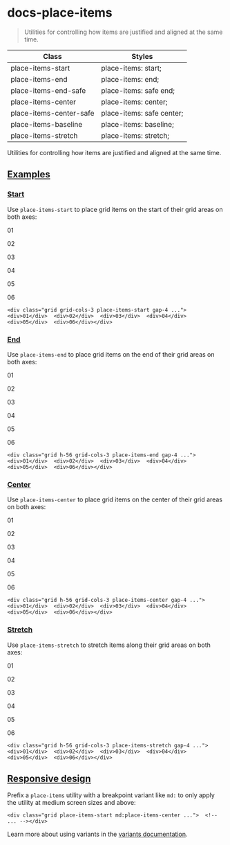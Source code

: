 # docs-place-items

> Utilities for controlling how items are justified and aligned at the same time.

| Class                   | Styles                    |
| ----------------------- | ------------------------- |
| place-items-start       | place-items: start;       |
| place-items-end         | place-items: end;         |
| place-items-end-safe    | place-items: safe end;    |
| place-items-center      | place-items: center;      |
| place-items-center-safe | place-items: safe center; |
| place-items-baseline    | place-items: baseline;    |
| place-items-stretch     | place-items: stretch;     |

Utilities for controlling how items are justified and aligned at the same time.

## [Examples](#examples)

### [Start](#start)

Use `place-items-start` to place grid items on the start of their grid areas on both axes:

01

02

03

04

05

06

    <div class="grid grid-cols-3 place-items-start gap-4 ...">  <div>01</div>  <div>02</div>  <div>03</div>  <div>04</div>  <div>05</div>  <div>06</div></div>

### [End](#end)

Use `place-items-end` to place grid items on the end of their grid areas on both axes:

01

02

03

04

05

06

    <div class="grid h-56 grid-cols-3 place-items-end gap-4 ...">  <div>01</div>  <div>02</div>  <div>03</div>  <div>04</div>  <div>05</div>  <div>06</div></div>

### [Center](#center)

Use `place-items-center` to place grid items on the center of their grid areas on both axes:

01

02

03

04

05

06

    <div class="grid h-56 grid-cols-3 place-items-center gap-4 ...">  <div>01</div>  <div>02</div>  <div>03</div>  <div>04</div>  <div>05</div>  <div>06</div></div>

### [Stretch](#stretch)

Use `place-items-stretch` to stretch items along their grid areas on both axes:

01

02

03

04

05

06

    <div class="grid h-56 grid-cols-3 place-items-stretch gap-4 ...">  <div>01</div>  <div>02</div>  <div>03</div>  <div>04</div>  <div>05</div>  <div>06</div></div>

## [Responsive design](#responsive-design)

Prefix a `place-items` utility with a breakpoint variant like `md:` to only apply the utility at medium screen sizes and above:

    <div class="grid place-items-start md:place-items-center ...">  <!-- ... --></div>

Learn more about using variants in the [variants documentation](/docs/hover-focus-and-other-states).

